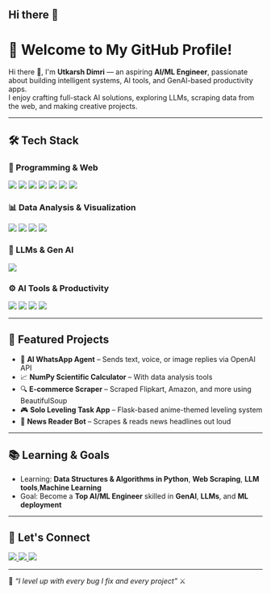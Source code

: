 ## Hi there 👋
# 🚀 Welcome to My GitHub Profile!

Hi there 👋, I'm **Utkarsh Dimri** — an aspiring **AI/ML Engineer**, passionate about building intelligent systems, AI tools, and GenAI-based productivity apps.  
I enjoy crafting full-stack AI solutions, exploring LLMs, scraping data from the web, and making creative projects.  

---

## 🛠️ Tech Stack

### 🔹 Programming & Web
<p align="left">
  <img src="https://img.shields.io/badge/Python-3776AB?style=for-the-badge&logo=python&logoColor=white" />
  <img src="https://img.shields.io/badge/C-00599C?style=for-the-badge&logo=c&logoColor=white" />
  <img src="https://img.shields.io/badge/HTML5-E34F26?style=for-the-badge&logo=html5&logoColor=white" />
  <img src="https://img.shields.io/badge/CSS3-1572B6?style=for-the-badge&logo=css3&logoColor=white" />
  <img src="https://img.shields.io/badge/JavaScript-F7DF1E?style=for-the-badge&logo=javascript&logoColor=black" />
  <img src="https://img.shields.io/badge/Flask-000000?style=for-the-badge&logo=flask&logoColor=white" />
  <img src="https://img.shields.io/badge/Django-092E20?style=for-the-badge&logo=django&logoColor=white" />
</p>

### 📊 Data Analysis & Visualization
<p align="left">
  <img src="https://img.shields.io/badge/Numpy-013243?style=for-the-badge&logo=numpy&logoColor=white" />
  <img src="https://img.shields.io/badge/Pandas-150458?style=for-the-badge&logo=pandas&logoColor=white" />
  <img src="https://img.shields.io/badge/Matplotlib-11557C?style=for-the-badge&logo=plotly&logoColor=white" />
  <img src="https://img.shields.io/badge/Seaborn-2E8BC0?style=for-the-badge&logo=seaborn&logoColor=white" />
</p>

### 🧠 LLMs & Gen AI
<p align="left">
  <img src="https://img.shields.io/badge/GPT-005571?style=for-the-badge&logo=openai&logoColor=white" />
</p>

### ⚙️ AI Tools & Productivity
<p align="left">
  <img src="https://img.shields.io/badge/MLflow-FF6F00?style=for-the-badge&logo=mlflow&logoColor=white" />
  <img src="https://img.shields.io/badge/Whisper-4A90E2?style=for-the-badge&logo=openai&logoColor=white" />
  <img src="https://img.shields.io/badge/DALL·E-000000?style=for-the-badge&logo=openai&logoColor=white" />
  <img src="https://img.shields.io/badge/Stable Diffusion-FF007F?style=for-the-badge&logoColor=white" />
</p>

---

## 🧪 Featured Projects
- 🤖 **AI WhatsApp Agent** – Sends text, voice, or image replies via OpenAI API  
- 📈 **NumPy Scientific Calculator** – With data analysis tools  
- 🔍 **E-commerce Scraper** – Scraped Flipkart, Amazon, and more using BeautifulSoup  
- 🎮 **Solo Leveling Task App** – Flask-based anime-themed leveling system  
- 📰 **News Reader Bot** – Scrapes & reads news headlines out loud

---

## 📚 Learning & Goals
- Learning: **Data Structures & Algorithms in Python**, **Web Scraping**, **LLM tools**,**Machine Learning**
- Goal: Become a **Top AI/ML Engineer** skilled in **GenAI**, **LLMs**, and **ML deployment**

---

## 🔗 Let's Connect
<p align="left">
  <a href="linkedin.com/in/utkarsh-dimri-029672242/">
    <img src="https://img.shields.io/badge/LinkedIn-blue?style=for-the-badge&logo=linkedin&logoColor=white" />
  </a>
  <a href="https://github.com/dimriutkarsh">
    <img src="https://img.shields.io/badge/GitHub-black?style=for-the-badge&logo=github&logoColor=white" />
  </a>
  <a href="https://www.kaggle.com/utkarshdimri">
    <img src="https://img.shields.io/badge/Kaggle-20BEFF?style=for-the-badge&logo=kaggle&logoColor=white" />
  </a>
</p>

---

🧠 *“I level up with every bug I fix and every project”* ⚔️  


